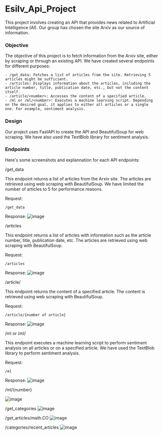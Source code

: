 # Esilv_Api_Project

This project involves creating an API that provides news related to Artificial Intelligence (AI). Our group has chosen the site Arxiv as our source of information.

### Objective

The objective of this project is to fetch information from the Arxiv site, either by scraping or through an existing API. We have created several endpoints for different purposes:

    - /get_data: Fetches a list of articles from the site. Retrieving 5 articles might be sufficient.
    - /articles: Displays information about the articles, including the article number, title, publication date, etc., but not the content itself.
    - /article/<number>: Accesses the content of a specified article.
    - /ml or /ml/<number>: Executes a machine learning script. Depending on the desired goal, it applies to either all articles or a single one. For example, sentiment analysis.

### Design

Our project uses FastAPI to create the API and BeautifulSoup for web scraping. We have also used the TextBlob library for sentiment analysis.

### Endpoints
Here's some screenshots and explannation for each API endpoints: 

/get_data

This endpoint returns a list of articles from the Arxiv site. The articles are retrieved using web scraping with BeautifulSoup. We have limited the number of articles to 5 for performance reasons.

Request:

    /get_data
    
Response:
![image](https://github.com/Johnny2ki/esilv_api_project/assets/122288399/5159f2ce-d6f2-4248-a32d-dc9507f7bc84)


/articles

This endpoint returns a list of articles with information such as the article number, title, publication date, etc. The articles are retrieved using web scraping with BeautifulSoup.

Request:

    /articles

Response:
![image](https://github.com/Johnny2ki/esilv_api_project/assets/122288399/3d93c65e-850d-412f-ba07-b20b15a5e440)


/article/<number>

This endpoint returns the content of a specified article. The content is retrieved using web scraping with BeautifulSoup.

Request:

    /article/{number of article}
    
Response:
![image](https://github.com/Johnny2ki/esilv_api_project/assets/122288399/59910f1f-9dbd-47e9-a505-7b735554de47)


/ml or /ml/<number>

This endpoint executes a machine learning script to perform sentiment analysis on all articles or on a specified article. We have used the TextBlob library to perform sentiment analysis.

Request:

    /ml

Response:
![image](https://github.com/Johnny2ki/esilv_api_project/assets/122288399/bffe0c2f-a650-4470-99f9-f67bd0907b89)



/ml/{number}

![image](https://github.com/Johnny2ki/esilv_api_project/assets/122288399/4462c213-6f07-484a-a1f0-f074d4cf9c7e)

/get_categories
![image](https://github.com/Johnny2ki/esilv_api_project/assets/122288399/42db15b1-a14c-48bf-bad9-dcdbcd69e9a6)

/get_articles/math.CO
![image](https://github.com/Johnny2ki/esilv_api_project/assets/122288399/b4a26621-cff6-4faa-a5e1-3a1ea6dec2e9)

/categories/recent_articles
![image](https://github.com/Johnny2ki/esilv_api_project/assets/122288399/f2366280-dc10-4fb0-b36b-0a3acea3047d)

